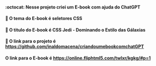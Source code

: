 #### :octocat:  Nesse projeto criei um E-book com ajuda do ChatGPT <br>
#### :paperclip: O tema do E-book é seletores CSS <br>
#### :green_book: O titulo do E-book é CSS Jedi - Dominando o Estilo das Gálaxias <br>
#### :pushpin: O link para o projeto é https://github.com/inaldomacena/criandoumebookcomchatGPT  <br>
#### O link para o E-book é  https://online.fliphtml5.com/twlxr/kgkg/#p=1
